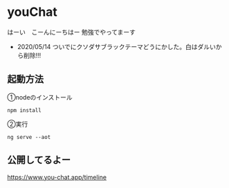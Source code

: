 # youChat
はーい　こーんにーちはー
勉強でやってまーす

- 2020/05/14
ついでにクソダサブラックテーマどうにかした。白はダルいから削除!!!


## 起動方法  

①nodeのインストール  
	
	npm install
	
②実行
	
	ng serve --aot

## 公開してるよー
<a href="URL" target="_blank">https://www.you-chat.app/timeline</a>	
